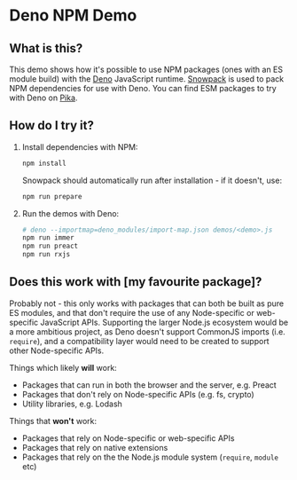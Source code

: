 # Deno NPM Demo

## What is this?

This demo shows how it's possible to use NPM packages (ones with an ES module build) with the [Deno](https://deno.land/) JavaScript runtime. [Snowpack](https://www.snowpack.dev/) is used to pack NPM dependencies for use with Deno. You can find ESM packages to try with Deno on [Pika](https://www.pika.dev/).

## How do I try it?

1. Install dependencies with NPM:

   ```sh
   npm install
   ```

   Snowpack should automatically run after installation - if it doesn't, use:

   ```sh
   npm run prepare
   ```

2. Run the demos with Deno:

   ```sh
   # deno --importmap=deno_modules/import-map.json demos/<demo>.js
   npm run immer
   npm run preact
   npm run rxjs
   ```

## Does this work with [my favourite package]?

Probably not - this only works with packages that can both be built as pure ES modules, and that don't require the use of any Node-specific or web-specific JavaScript APIs. Supporting the larger Node.js ecosystem would be a more ambitious project, as Deno doesn't support CommonJS imports (i.e. `require`), and a compatibility layer would need to be created to support other Node-specific APIs.

Things which likely **will** work:

- Packages that can run in both the browser and the server, e.g. Preact
- Packages that don't rely on Node-specific APIs (e.g. fs, crypto)
- Utility libraries, e.g. Lodash

Things that **won't** work:

- Packages that rely on Node-specific or web-specific APIs
- Packages that rely on native extensions
- Packages that rely on the the Node.js module system (`require`, `module` etc)
